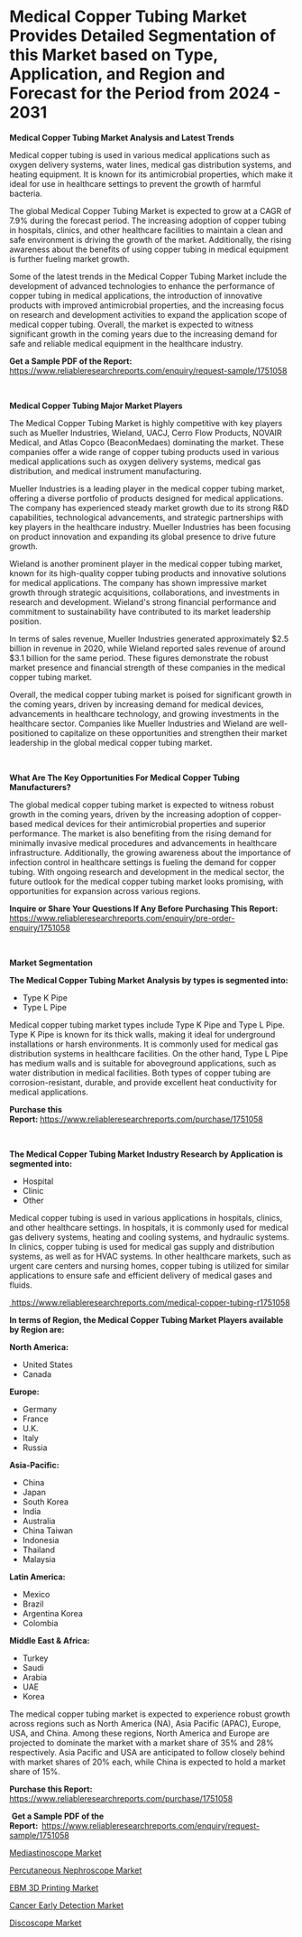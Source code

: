 <p><h1>Medical Copper Tubing Market Provides Detailed Segmentation of this Market based on Type, Application, and Region and Forecast for the Period from 2024 - 2031</h1></p><p><strong>Medical Copper Tubing Market Analysis and Latest Trends</strong></p>
<p><p>Medical copper tubing is used in various medical applications such as oxygen delivery systems, water lines, medical gas distribution systems, and heating equipment. It is known for its antimicrobial properties, which make it ideal for use in healthcare settings to prevent the growth of harmful bacteria.</p><p>The global Medical Copper Tubing Market is expected to grow at a CAGR of 7.9% during the forecast period. The increasing adoption of copper tubing in hospitals, clinics, and other healthcare facilities to maintain a clean and safe environment is driving the growth of the market. Additionally, the rising awareness about the benefits of using copper tubing in medical equipment is further fueling market growth.</p><p>Some of the latest trends in the Medical Copper Tubing Market include the development of advanced technologies to enhance the performance of copper tubing in medical applications, the introduction of innovative products with improved antimicrobial properties, and the increasing focus on research and development activities to expand the application scope of medical copper tubing. Overall, the market is expected to witness significant growth in the coming years due to the increasing demand for safe and reliable medical equipment in the healthcare industry.</p></p>
<p><strong>Get a Sample PDF of the Report:&nbsp;</strong> <a href="https://www.reliableresearchreports.com/enquiry/request-sample/1751058">https://www.reliableresearchreports.com/enquiry/request-sample/1751058</a></p>
<p>&nbsp;</p>
<p><strong>Medical Copper Tubing Major Market Players</strong></p>
<p><p>The Medical Copper Tubing Market is highly competitive with key players such as Mueller Industries, Wieland, UACJ, Cerro Flow Products, NOVAIR Medical, and Atlas Copco (BeaconMedaes) dominating the market. These companies offer a wide range of copper tubing products used in various medical applications such as oxygen delivery systems, medical gas distribution, and medical instrument manufacturing.</p><p>Mueller Industries is a leading player in the medical copper tubing market, offering a diverse portfolio of products designed for medical applications. The company has experienced steady market growth due to its strong R&D capabilities, technological advancements, and strategic partnerships with key players in the healthcare industry. Mueller Industries has been focusing on product innovation and expanding its global presence to drive future growth.</p><p>Wieland is another prominent player in the medical copper tubing market, known for its high-quality copper tubing products and innovative solutions for medical applications. The company has shown impressive market growth through strategic acquisitions, collaborations, and investments in research and development. Wieland's strong financial performance and commitment to sustainability have contributed to its market leadership position.</p><p>In terms of sales revenue, Mueller Industries generated approximately $2.5 billion in revenue in 2020, while Wieland reported sales revenue of around $3.1 billion for the same period. These figures demonstrate the robust market presence and financial strength of these companies in the medical copper tubing market.</p><p>Overall, the medical copper tubing market is poised for significant growth in the coming years, driven by increasing demand for medical devices, advancements in healthcare technology, and growing investments in the healthcare sector. Companies like Mueller Industries and Wieland are well-positioned to capitalize on these opportunities and strengthen their market leadership in the global medical copper tubing market.</p></p>
<p>&nbsp;</p>
<p><strong>What Are The Key Opportunities For Medical Copper Tubing Manufacturers?</strong></p>
<p><p>The global medical copper tubing market is expected to witness robust growth in the coming years, driven by the increasing adoption of copper-based medical devices for their antimicrobial properties and superior performance. The market is also benefiting from the rising demand for minimally invasive medical procedures and advancements in healthcare infrastructure. Additionally, the growing awareness about the importance of infection control in healthcare settings is fueling the demand for copper tubing. With ongoing research and development in the medical sector, the future outlook for the medical copper tubing market looks promising, with opportunities for expansion across various regions.</p></p>
<p><strong>Inquire or Share Your Questions If Any Before Purchasing This Report:</strong> <a href="https://www.reliableresearchreports.com/enquiry/pre-order-enquiry/1751058">https://www.reliableresearchreports.com/enquiry/pre-order-enquiry/1751058</a></p>
<p>&nbsp;</p>
<p><strong>Market Segmentation</strong></p>
<p><strong>The Medical Copper Tubing Market Analysis by types is segmented into:</strong></p>
<p><ul><li>Type K Pipe</li><li>Type L Pipe</li></ul></p>
<p><p>Medical copper tubing market types include Type K Pipe and Type L Pipe. Type K Pipe is known for its thick walls, making it ideal for underground installations or harsh environments. It is commonly used for medical gas distribution systems in healthcare facilities. On the other hand, Type L Pipe has medium walls and is suitable for aboveground applications, such as water distribution in medical facilities. Both types of copper tubing are corrosion-resistant, durable, and provide excellent heat conductivity for medical applications.</p></p>
<p><strong>Purchase this Report:&nbsp;</strong><a href="https://www.reliableresearchreports.com/purchase/1751058">https://www.reliableresearchreports.com/purchase/1751058</a></p>
<p>&nbsp;</p>
<p><strong>The Medical Copper Tubing Market Industry Research by Application is segmented into:</strong></p>
<p><ul><li>Hospital</li><li>Clinic</li><li>Other</li></ul></p>
<p><p>Medical copper tubing is used in various applications in hospitals, clinics, and other healthcare settings. In hospitals, it is commonly used for medical gas delivery systems, heating and cooling systems, and hydraulic systems. In clinics, copper tubing is used for medical gas supply and distribution systems, as well as for HVAC systems. In other healthcare markets, such as urgent care centers and nursing homes, copper tubing is utilized for similar applications to ensure safe and efficient delivery of medical gases and fluids.</p></p>
<p><a href="https://www.reliableresearchreports.com/medical-copper-tubing-r1751058">&nbsp;https://www.reliableresearchreports.com/medical-copper-tubing-r1751058</a></p>
<p><strong>In terms of Region, the Medical Copper Tubing Market Players available by Region are:</strong></p>
<p>
    <p> <strong> North America: </strong>
        <ul>
            <li>United States</li>
            <li>Canada</li>
        </ul>
        </p> 
    <p> <strong> Europe: </strong>
        <ul>
            <li>Germany</li>
            <li>France</li>
            <li>U.K.</li>
            <li>Italy</li>
            <li>Russia</li>
        </ul>
        </p> 
    <p> <strong> Asia-Pacific: </strong>
        <ul>
            <li>China</li>
            <li>Japan</li>
            <li>South Korea</li>
            <li>India</li>
            <li>Australia</li>
            <li>China Taiwan</li>
            <li>Indonesia</li>
            <li>Thailand</li>
            <li>Malaysia</li>
        </ul>
        </p> 
    <p> <strong> Latin America: </strong>
        <ul>
            <li>Mexico</li>
            <li>Brazil</li>
            <li>Argentina Korea</li>
            <li>Colombia</li>
        </ul>
        </p> 
    <p> <strong> Middle East & Africa: </strong>
        <ul>
            <li>Turkey</li>
            <li>Saudi</li>
            <li>Arabia</li>
            <li>UAE</li>
            <li>Korea</li>
        </ul>
    </p>
    </p>
<p><p>The medical copper tubing market is expected to experience robust growth across regions such as North America (NA), Asia Pacific (APAC), Europe, USA, and China. Among these regions, North America and Europe are projected to dominate the market with a market share of 35% and 28% respectively. Asia Pacific and USA are anticipated to follow closely behind with market shares of 20% each, while China is expected to hold a market share of 15%.</p></p>
<p><strong>Purchase this Report: </strong><a href="https://www.reliableresearchreports.com/purchase/1751058">https://www.reliableresearchreports.com/purchase/1751058</a></p>
<p>&nbsp;<strong>Get a Sample PDF of the Report:&nbsp;&nbsp;</strong><a href="https://www.reliableresearchreports.com/enquiry/request-sample/1751058">https://www.reliableresearchreports.com/enquiry/request-sample/1751058</a></p>
<p><strong></strong></p>
<p><p><a href="https://github.com/gdfhhhj/Market-Research-Report-List-6/blob/main/mediastinoscope-market.md">Mediastinoscope Market</a></p><p><a href="https://github.com/julyju69/Market-Research-Report-List-4/blob/main/percutaneous-nephroscope-market.md">Percutaneous Nephroscope Market</a></p><p><a href="https://issuu.com/reportprime-2/docs/ebm-3d-printing-market-size-2030.pptx">EBM 3D Printing Market</a></p><p><a href="https://github.com/JosephWillisbXXgf/Market-Research-Report-List-1/blob/main/cancer-early-detection-market.md">Cancer Early Detection Market</a></p><p><a href="https://github.com/nathandecarvalho/Market-Research-Report-List-4/blob/main/discoscope-market.md">Discoscope Market</a></p></p>
